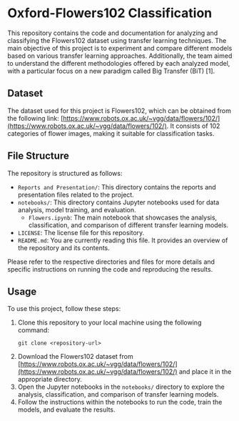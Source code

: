 # Oxford-Flowers102 Classification

This repository contains the code and documentation for analyzing and classifying the Flowers102 dataset using transfer learning techniques. The main objective of this project is to experiment and compare different models based on various transfer learning approaches. Additionally, the team aimed to understand the different methodologies offered by each analyzed model, with a particular focus on a new paradigm called Big Transfer (BiT) [1].

## Dataset
The dataset used for this project is Flowers102, which can be obtained from the following link: [https://www.robots.ox.ac.uk/~vgg/data/flowers/102/](https://www.robots.ox.ac.uk/~vgg/data/flowers/102/). It consists of 102 categories of flower images, making it suitable for classification tasks.

## File Structure
The repository is structured as follows:

- `Reports and Presentation/`: This directory contains the reports and presentation files related to the project.
- `notebooks/`: This directory contains Jupyter notebooks used for data analysis, model training, and evaluation.
  - `Flowers.ipynb`: The main notebook that showcases the analysis, classification, and comparison of different transfer learning models.
- `LICENSE`: The license file for this repository.
- `README.md`: You are currently reading this file. It provides an overview of the repository and its contents.

Please refer to the respective directories and files for more details and specific instructions on running the code and reproducing the results.

## Usage
To use this project, follow these steps:
1. Clone this repository to your local machine using the following command:
   ```
   git clone <repository-url>
   ```
2. Download the Flowers102 dataset from [https://www.robots.ox.ac.uk/~vgg/data/flowers/102/](https://www.robots.ox.ac.uk/~vgg/data/flowers/102/) and place it in the appropriate directory.
3. Open the Jupyter notebooks in the `notebooks/` directory to explore the analysis, classification, and comparison of transfer learning models.
4. Follow the instructions within the notebooks to run the code, train the models, and evaluate the results.
